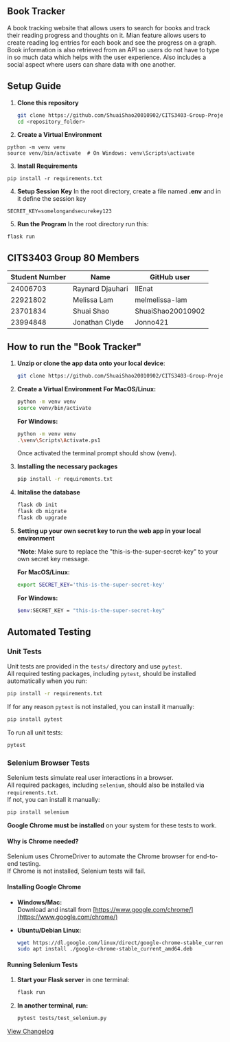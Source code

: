 
## Book Tracker 
A book tracking website that allows users to search for books and track their reading progress and thoughts on it. Mian feature allows users to create reading log entries for each book and see the progress on a graph. Book information is also retrieved from an API so users do not have to type in so much data which helps with the user experience. Also includes a social aspect where users can share data with one another. 



## Setup Guide

1. **Clone this repository**
   ```sh
   git clone https://github.com/ShuaiShao20010902/CITS3403-Group-Project
   cd <repository_folder>
   ```

2. **Create a Virtual Environment**
```
python -m venv venv
source venv/bin/activate  # On Windows: venv\Scripts\activate
```

3. **Install Requirements**
```
pip install -r requirements.txt
```

4. **Setup Session Key**
In the root directory, create a file named **.env** and in it define the session key
```
SECRET_KEY=somelongandsecurekey123
```

5. **Run the Program**
In the root directory run this:
```
flask run
```

## CITS3403 Group 80 Members

| Student Number | Name             | GitHub user       |
| -------------- | ---------------- | ----------------- |
| 24006703       | Raynard Djauhari | IIEnat            |
| 22921802       | Melissa Lam      | melmelissa-lam    |
| 23701834       | Shuai Shao       | ShuaiShao20010902 |
| 23994848       | Jonathan Clyde   | Jonno421          |


## How to run the "Book Tracker"


1. **Unzip or clone the app data onto your local device**:  
   ```bash
   git clone https://github.com/ShuaiShao20010902/CITS3403-Group-Project.git
2. **Create a Virtual Environment**
   **For MacOS/Linux:**
   ```bash
   python -m venv venv
   source venv/bin/activate
   ```
   **For Windows:**
   ```bash
   python -m venv venv
   .\venv\Scripts\Activate.ps1
   ```
   Once activated the terminal prompt should show (venv).
2. **Installing the necessary packages**
   ```bash
   pip install -r requirements.txt
   ```
3. **Initalise the database**
   ```bash
   flask db init
   flask db migrate
   flask db upgrade
   ```
4. **Setting up your own secret key to run the web app in your local environment**

   ***Note**: Make sure to replace the "this-is-the-super-secret-key" to your own secret key message.

   **For MacOS/Linux:**
   ```bash
   export SECRET_KEY='this-is-the-super-secret-key'
    ```

   **For Windows:**
   ```bash
   $env:SECRET_KEY = "this-is-the-super-secret-key"
   ```

## Automated Testing

### Unit Tests

Unit tests are provided in the `tests/` directory and use `pytest`.  
All required testing packages, including `pytest`, should be installed automatically when you run:

```sh
pip install -r requirements.txt
```

If for any reason `pytest` is not installed, you can install it manually:

```sh
pip install pytest
```

To run all unit tests:

```sh
pytest
```

### Selenium Browser Tests

Selenium tests simulate real user interactions in a browser.  
All required packages, including `selenium`, should also be installed via `requirements.txt`.  
If not, you can install it manually:

```sh
pip install selenium
```

**Google Chrome must be installed** on your system for these tests to work.

#### Why is Chrome needed?

Selenium uses ChromeDriver to automate the Chrome browser for end-to-end testing.  
If Chrome is not installed, Selenium tests will fail.

#### Installing Google Chrome

- **Windows/Mac:**  
  Download and install from [https://www.google.com/chrome/](https://www.google.com/chrome/)

- **Ubuntu/Debian Linux:**
  ```sh
  wget https://dl.google.com/linux/direct/google-chrome-stable_current_amd64.deb
  sudo apt install ./google-chrome-stable_current_amd64.deb
  ```

#### Running Selenium Tests

1. **Start your Flask server** in one terminal:
    ```sh
    flask run
    ```
2. **In another terminal, run:**
    ```sh
    pytest tests/test_selenium.py
    ```


[View Changelog](./CHANGELOGS.md)